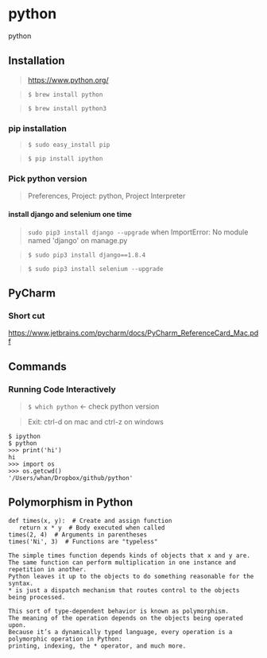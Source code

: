 # python
python

## Installation

> https://www.python.org/

> `$ brew install python`

> `$ brew install python3`

### pip installation

> `$ sudo easy_install pip`

> `$ pip install ipython`

### Pick python version

> Preferences, Project: python, Project Interpreter

#### install django and selenium one time

> `sudo pip3 install django --upgrade` when ImportError: No module named 'django' on manage.py

> `$ sudo pip3 install django==1.8.4`

> `$ sudo pip3 install selenium --upgrade`

## PyCharm

### Short cut

https://www.jetbrains.com/pycharm/docs/PyCharm_ReferenceCard_Mac.pdf



## Commands

### Running Code Interactively

> `$ which python`  <- check python version

> Exit: ctrl-d on mac and ctrl-z on windows

```
$ ipython
$ python
>>> print('hi')
hi
>>> import os
>>> os.getcwd()
'/Users/whan/Dropbox/github/python'
```

## Polymorphism in Python

```
def times(x, y):  # Create and assign function
   return x * y  # Body executed when called
times(2, 4)  # Arguments in parentheses
times('Ni', 3)  # Functions are "typeless"

The simple times function depends kinds of objects that x and y are.
The same function can perform multiplication in one instance and repetition in another.
Python leaves it up to the objects to do something reasonable for the syntax.
* is just a dispatch mechanism that routes control to the objects being processed.

This sort of type-dependent behavior is known as polymorphism.
The meaning of the operation depends on the objects being operated upon.
Because it’s a dynamically typed language, every operation is a polymorphic operation in Python:
printing, indexing, the * operator, and much more.
```
